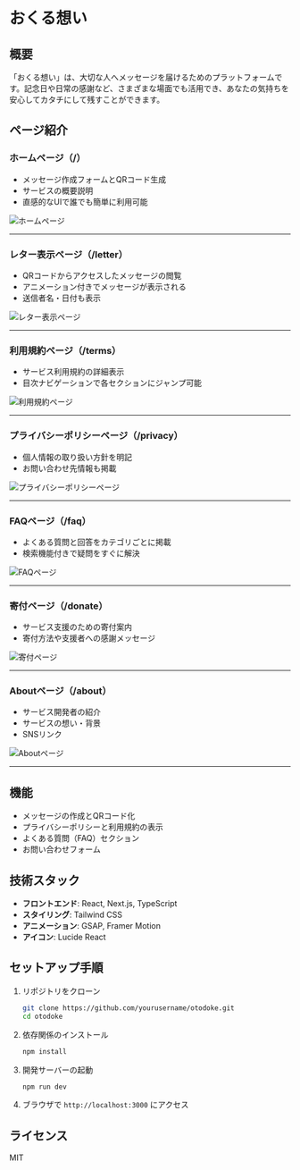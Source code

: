 # おくる想い

## 概要
「おくる想い」は、大切な人へメッセージを届けるためのプラットフォームです。記念日や日常の感謝など、さまざまな場面でも活用でき、あなたの気持ちを安心してカタチにして残すことができます。

## ページ紹介

### ホームページ（/）
- メッセージ作成フォームとQRコード生成
- サービスの概要説明
- 直感的なUIで誰でも簡単に利用可能

![ホームページ](./screenshots/home.png)

---

### レター表示ページ（/letter）
- QRコードからアクセスしたメッセージの閲覧
- アニメーション付きでメッセージが表示される
- 送信者名・日付も表示

![レター表示ページ](./screenshots/letter.png)

---

### 利用規約ページ（/terms）
- サービス利用規約の詳細表示
- 目次ナビゲーションで各セクションにジャンプ可能

![利用規約ページ](./screenshots/terms.png)

---

### プライバシーポリシーページ（/privacy）
- 個人情報の取り扱い方針を明記
- お問い合わせ先情報も掲載

![プライバシーポリシーページ](./screenshots/privacy.png)

---

### FAQページ（/faq）
- よくある質問と回答をカテゴリごとに掲載
- 検索機能付きで疑問をすぐに解決

![FAQページ](./screenshots/faq.png)

---

### 寄付ページ（/donate）
- サービス支援のための寄付案内
- 寄付方法や支援者への感謝メッセージ

![寄付ページ](./screenshots/donate.png)

---

### Aboutページ（/about）
- サービス開発者の紹介
- サービスの想い・背景
- SNSリンク

![Aboutページ](./screenshots/about.png)

---

## 機能
- メッセージの作成とQRコード化
- プライバシーポリシーと利用規約の表示
- よくある質問（FAQ）セクション
- お問い合わせフォーム

## 技術スタック
- **フロントエンド**: React, Next.js, TypeScript
- **スタイリング**: Tailwind CSS
- **アニメーション**: GSAP, Framer Motion
- **アイコン**: Lucide React

## セットアップ手順
1. リポジトリをクローン
   ```bash
   git clone https://github.com/yourusername/otodoke.git
   cd otodoke
   ```

2. 依存関係のインストール
   ```bash
   npm install
   ```

3. 開発サーバーの起動
   ```bash
   npm run dev
   ```

4. ブラウザで `http://localhost:3000` にアクセス

## ライセンス
MIT
